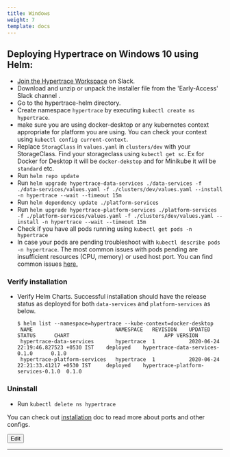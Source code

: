 ```yaml
---
title: Windows
weight: 7
template: docs
---
```


## Deploying Hypertrace on Windows 10 using Helm:

- [Join the Hypertrace Workspace](https://www.hypertrace.org/get-started) on Slack.
- Download and unzip or unpack the installer file from the 'Early-Access' Slack channel .
- Go to the hypertrace-helm directory.
- Create namespace `hypertrace` by executing `kubectl create ns hypertrace`.
- make sure you are using docker-desktop or any kubernetes context appropriate for platform you are using. You can check your context using `kubectl config current-context`.
- Replace `StoragClass` in `values.yaml` in `clusters/dev` with your StorageClass. Find your storageclass using `kubectl get sc`. Ex for Docker for Desktop it will be `docker-dekstop` and for Minikube it will be `standard` etc.
- Run `helm repo update`
- Run `helm upgrade hypertrace-data-services ./data-services -f ./data-services/values.yaml -f ./clusters/dev/values.yaml --install -n hypertrace --wait --timeout 15m`
- Run `helm dependency update ./platform-services`
- Run `helm upgrade hypertrace-platform-services ./platform-services -f ./platform-services/values.yaml -f ./clusters/dev/values.yaml --install -n hypertrace --wait --timeout 15m`
- Check if you have all pods running using `kubectl get pods -n hypertrace`
- In case your pods are pending troubleshoot with `kubectl describe pods -n hypertrace`. The most common issues with pods pending are insufficient resources (CPU, memory) or used host port. You can find common issues [here.](https://kubernetes.io/docs/tasks/debug-application-cluster/debug-application/#:~:text=If%20a%20Pod%20is%20stuck,or%20another%20that%20prevent%20scheduling.&text=If%20you%20do%20require%20hostPort,nodes%20in%20your%20Kubernetes%20cluster.)


### Verify installation

- Verify Helm Charts. Successful installation should have the release status as deployed for both `data-services` and `platform-services` as below.
    ``` shell script
    $ helm list --namespace=hypertrace --kube-context=docker-desktop               
     NAME                        	NAMESPACE 	REVISION	UPDATED                             	STATUS  	CHART                             	APP VERSION
     hypertrace-data-services    	hypertrace	1       	2020-06-24 22:19:46.827523 +0530 IST	deployed	hypertrace-data-services-0.1.0    	0.1.0
     hypertrace-platform-services	hypertrace	1       	2020-06-24 22:21:33.41217 +0530 IST 	deployed	hypertrace-platform-services-0.1.0	0.1.0
    ```
### Uninstall
- Run `kubectl delete ns hypertrace`

You can check out [installation](https://docs.hypertrace.org/getting-started/) doc to read more about ports and other configs. 

<a href="https://github.com/hypertrace/hypertrace-docs-website/tree/master/src/pages/deployments/windows-docker.md">
<button type="button">Edit</button></a>

***
